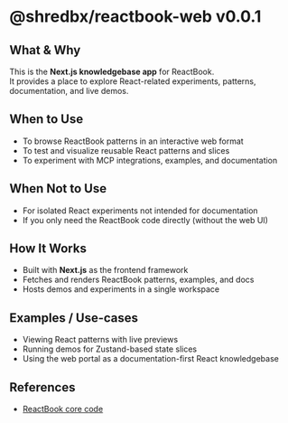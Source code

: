 # @shredbx/reactbook-web v0.0.1

## What & Why

This is the **Next.js knowledgebase app** for ReactBook.  
It provides a place to explore React-related experiments, patterns, documentation, and live demos.

## When to Use

- To browse ReactBook patterns in an interactive web format
- To test and visualize reusable React patterns and slices
- To experiment with MCP integrations, examples, and documentation

## When Not to Use

- For isolated React experiments not intended for documentation
- If you only need the ReactBook code directly (without the web UI)

## How It Works

- Built with **Next.js** as the frontend framework
- Fetches and renders ReactBook patterns, examples, and docs
- Hosts demos and experiments in a single workspace

## Examples / Use-cases

- Viewing React patterns with live previews
- Running demos for Zustand-based state slices
- Using the web portal as a documentation-first React knowledgebase

## References

- [ReactBook core code](/src/packages/reactbook/README.md)
